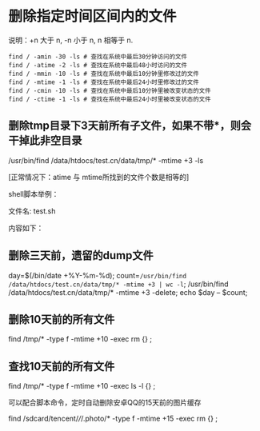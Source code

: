 # 删除指定时间区间内的文件

说明：+n 大于 n, -n 小于 n, n 相等于 n.

```text
find / -amin -30 -ls # 查找在系统中最后30分钟访问的文件
find / -atime -2 -ls # 查找在系统中最后48小时访问的文件
find / -mmin -10 -ls # 查找在系统中最后10分钟里修改过的文件
find / -mtime -1 -ls # 查找在系统中最后24小时里修改过的文件
find / -cmin -10 -ls # 查找在系统中最后10分钟里被改变状态的文件
find / -ctime -1 -ls # 查找在系统中最后24小时里被改变状态的文件
```

## 删除tmp目录下3天前所有子文件，如果不带\*，则会干掉此非空目录

/usr/bin/find /data/htdocs/test.cn/data/tmp/\* -mtime +3 -ls

\[正常情况下：atime 与 mtime所找到的文件个数是相等的\]

shell脚本举例：

文件名: test.sh

内容如下：

## 删除三天前，遗留的dump文件

day=$\(/bin/date +%Y-%m-%d\); count=`/usr/bin/find /data/htdocs/test.cn/data/tmp/* -mtime +3 | wc -l`; /usr/bin/find /data/htdocs/test.cn/data/tmp/\* -mtime +3 -delete; echo $day – $count;

## 删除10天前的所有文件

find /tmp/\* -type f -mtime +10 -exec rm {} \;

## 查找10天前的所有文件

find /tmp/\* -type f -mtime +10 -exec ls -l {} \;

可以配合脚本命令，定时自动删除安卓QQ的15天前的图片缓存

find /sdcard/tencent/_/_/.photo/\* -type f -mtime +15 -exec rm {} \;

